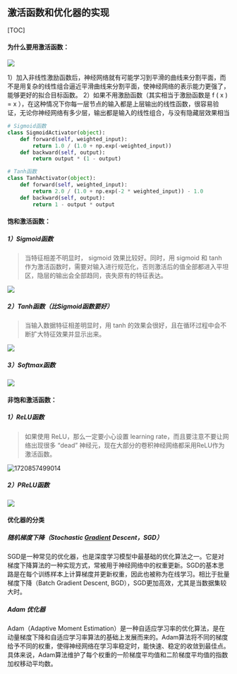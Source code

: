 ## 激活函数和优化器的实现

[TOC]

#### 为什么要用激活函数：

![](https://cdn.jsdelivr.net/gh/Mark-Zhangbinghan/QG_Summer_Camp@main/picture/202407131606279.png)

1）加入非线性激励函数后，神经网络就有可能学习到平滑的曲线来分割平面，而不是用复杂的线性组合逼近平滑曲线来分割平面，使神经网络的表示能力更强了，能够更好的拟合目标函数。
2）如果不用激励函数（其实相当于激励函数是 f ( x ) = x ），在这种情况下你每一层节点的输入都是上层输出的线性函数，很容易验证，无论你神经网络有多少层，输出都是输入的线性组合，与没有隐藏层效果相当

```python
# Sigmoid函数
class SigmoidActivator(object):
    def forward(self, weighted_input):
        return 1.0 / (1.0 + np.exp(-weighted_input))
    def backward(self, output):
        return output * (1 - output)

# Tanh函数
class TanhActivator(object):
    def forward(self, weighted_input):
        return 2.0 / (1.0 + np.exp(-2 * weighted_input)) - 1.0
    def backward(self, output):
        return 1 - output * output
```

#### 饱和激活函数：

##### 1）Sigmoid函数

> 当特征相差不明显时， sigmoid 效果比较好。同时，用 sigmoid 和 tanh 作为激活函数时，需要对输入进行规范化，否则激活后的值全部都进入平坦区，隐层的输出会全部趋同，丧失原有的特征表达。

![](https://cdn.jsdelivr.net/gh/Mark-Zhangbinghan/QG_Summer_Camp@main/picture/202407131555465.png)

##### 2）Tanh函数（比Sigmoid函数要好）

> 当输入数据特征相差明显时，用 tanh 的效果会很好，且在循环过程中会不断扩大特征效果并显示出来。

![](https://cdn.jsdelivr.net/gh/Mark-Zhangbinghan/QG_Summer_Camp@main/picture/202407131556686.png)

##### 3）Softmax函数

![](https://cdn.jsdelivr.net/gh/Mark-Zhangbinghan/QG_Summer_Camp@main/picture/202407131610310.png)

#### 非饱和激活函数：

##### 1）ReLU函数

>  如果使用 ReLU，那么一定要小心设置 learning rate，而且要注意不要让网络出现很多 “dead” 神经元，现在大部分的卷积神经网络都采用ReLU作为激活函数。

![1720857499014](C:\Users\24468\AppData\Roaming\Typora\typora-user-images\1720857499014.png)

##### 2）PReLU函数

![](https://cdn.jsdelivr.net/gh/Mark-Zhangbinghan/QG_Summer_Camp@main/picture/202407131602346.png)

#### 优化器的分类

##### 随机梯度下降（Stochastic [Gradient](https://so.csdn.net/so/search?q=Gradient&spm=1001.2101.3001.7020) Descent，SGD）

SGD是一种常见的优化器，也是深度学习模型中最基础的优化算法之一。它是对梯度下降算法的一种实现方式，常被用于神经网络中的权重更新。SGD的基本思路是在每个训练样本上计算梯度并更新权重，因此也被称为在线学习。相比于批量梯度下降（Batch Gradient Descent, BGD），SGD更加高效，尤其是当数据集较大时。

##### Adam 优化器

Adam（Adaptive Moment Estimation）是一种自适应学习率的优化算法，是在动量梯度下降和自适应学习率算法的基础上发展而来的。Adam算法将不同的梯度给予不同的权重，使得神经网络在学习率稳定时，能快速、稳定的收敛到最佳点。具体来说，Adam算法维护了每个权重的一阶梯度平均值和二阶梯度平均值的指数加权移动平均数。
